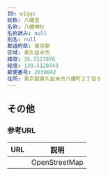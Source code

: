 ```yaml
---
ID: w1qqs
総称: 八幡宮
名称: 八幡神社
名称読み: null
別名: null
都道府県: 東京都
区域: 東久留米市
緯度: 35.7527076
経度: 139.5120743
郵便番号: 2030042
住所: 東京都東久留米市八幡町２丁目８
---
```


## その他

### 参考URL

| URL | 説明          |
| --- | ------------- |
|     | OpenStreetMap |
